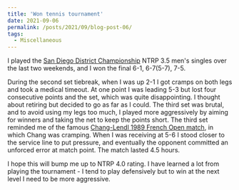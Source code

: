 ```yaml
---
title: 'Won tennis tournament'
date: 2021-09-06
permalink: /posts/2021/09/blog-post-06/
tags:
  - Miscellaneous
---
```


I played the [San Diego District Championship](https://playtennis.usta.com/Competitions/san-diego-district-tennis-association/Tournaments/draws/C23369B8-B5EB-4DCC-98F6-ED8C8BF21752) NTRP 3.5 men's singles over the last two weekends, and I won the final 6-1, 6-7(5-7), 7-5.

During the second set tiebreak, when I was up 2-1 I got cramps on both legs and took a medical timeout. At one point I was leading 5-3 but lost four consecutive points and the set, which was quite disappointing. I thought about retiring but decided to go as far as I could. The third set was brutal, and to avoid using my legs too much, I played more aggressively by aiming for winners and taking the net to keep the points short. The third set reminded me of the famous [Chang-Lendl 1989 French Open match](https://www.google.com/url?sa=t&rct=j&q=&esrc=s&source=web&cd=&cad=rja&uact=8&ved=2ahUKEwjko6Wp0evyAhXCGTQIHUc9Dy4QwqsBegQIAxAB&url=https%3A%2F%2Fwww.youtube.com%2Fwatch%3Fv%3DZTPAUi0nFIs&usg=AOvVaw35QGToSG8B8NqxwIE-eZah), in which Chang was cramping. When I was receiving at 5-6 I stood closer to the service line to put pressure, and eventually the opponent committed an unforced error at match point. The match lasted 4.5 hours.

I hope this will bump me up to NTRP 4.0 rating. I have learned a lot from playing the tournament - I tend to play defensively but to win at the next level I need to be more aggressive.

